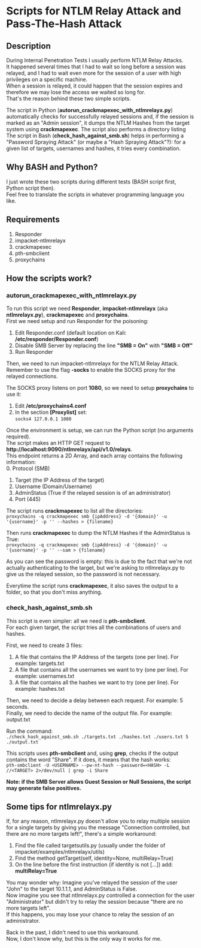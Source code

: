 # Scripts for NTLM Relay Attack and Pass-The-Hash Attack

## Description
During Internal Penetration Tests I usually perform NTLM Relay Attacks.  
It happened several times that I had to wait so long before a session was relayed, and I had to wait even more for the session of a user with high privileges on a specific machine.  
When a session is relayed, it could happen that the session expires and therefore we may lose the access we waited so long for.  
That's the reason behind these two simple scripts.

The script in Python (**autorun_crackmapexec_with_ntlmrelayx.py**) automatically checks for successfully relayed sessions and, if the session is marked as an "Admin session", it dumps the NTLM Hashes from the target system using **crackmapexec**. The script also performs a directory listing   
The script in Bash (**check_hash_against_smb.sh**) helps in performing a "Password Spraying Attack" (or maybe a "Hash Spraying Attack"?): for a given list of targets, usernames and hashes, it tries every combination.

## Why BASH and Python?
I just wrote these two scripts during different tests (BASH script first, Python script then).  
Feel free to translate the scripts in whatever programming language you like.

## Requirements
1. Responder
2. impacket-ntlmrelayx
3. crackmapexec
4. pth-smbclient
5. proxychains

## How the scripts work?
### autorun_crackmapexec_with_ntlmrelayx.py
To run this script we need **Responder**, **impacket-ntlmrelayx** (aka **ntlmrelayx.py**), **crackmapexec** and **proxychains**.  
First we need setup and run Responder for the poisoning:
1. Edit Responder.conf (default location on Kali: **/etc/responder/Responder.conf**)
2. Disable SMB Server by replacing the line **"SMB = On"** with **"SMB = Off"**
3. Run Responder

Then, we need to run impacket-ntlmrelayx for the NTLM Relay Attack.  
Remember to use the flag **-socks** to enable the SOCKS proxy for the relayed connections.  

The SOCKS proxy listens on port **1080**, so we need to setup **proxychains** to use it:
1. Edit **/etc/proxychains4.conf**
2. In the section **[Proxylist]** set:  
``socks4 127.0.0.1 1080``

Once the environment is setup, we can run the Python script (no arguments required).  
The script makes an HTTP GET request to **http://localhost:9090/ntlmrelayx/api/v1.0/relays**.  
This endpoint returns a 2D Array, and each array contains the following information:  
0. Protocol (SMB)
1. Target (the IP Address of the target)
2. Username (Domain/Username)
3. AdminStatus (True if the relayed session is of an administrator)
4. Port (445)

The script runs **crackmapexec** to list all the directories:    
``proxychains -q crackmapexec smb {ipAddress} -d '{domain}' -u '{username}' -p '' --hashes > {filename}``

Then runs **crackmapexec** to dump the NTLM Hashes if the AdminStatus is True:  
``proxychains -q crackmapexec smb {ipAddress} -d '{domain}' -u '{username}' -p '' --sam > {filename}``

As you can see the password is empty: this is due to the fact that we're not actually authenticating to the target, but we're asking to ntlmrelayx.py to give us the relayed session, so the password is not necessary.

Everytime the script runs **crackmapexec**, it also saves the output to a folder, so that you don't miss anything.

### check_hash_against_smb.sh
This script is even simpler: all we need is **pth-smbclient**.  
For each given target, the script tries all the combinations of users and hashes.

First, we need to create 3 files:
1. A file that contains the IP Address of the targets (one per line). For example: targets.txt
2. A file that contains all the usernames we want to try (one per line). For example: usernames.txt
3. A file that contains all the hashes we want to try (one per line). For example: hashes.txt

Then, we need to decide a delay between each request. For example: 5 seconds.  
Finally, we need to decide the name of the output file. For example: output.txt

Run the command:  
``./check_hash_against_smb.sh ./targets.txt ./hashes.txt ./users.txt 5 ./output.txt``

This scripts uses **pth-smbclient** and, using **grep**, checks if the output contains the word "Share". If it does, it means that the hash works:  
``pth-smbclient -U <USERNAME> --pw-nt-hash --password=<HASH> -L //<TARGET> 2>/dev/null | grep -i Share``

**Note: if the SMB Server allows Guest Session or Null Sessions, the script may generate false positives.**

## Some tips for ntlmrelayx.py
If, for any reason, ntlmrelayx.py doesn't allow you to relay multiple session for a single targets by giving you the message "Connection controlled, but there are no more targets left!", there's a simple workaround:
1. Find the file called targetsutils.py (usually under the folder of impacket/examples/ntlmrelayx/utils)
2. Find the method getTarget(self, identity=None, multiRelay=True)
3. On the line before the first instruction (if identity is not [...]) add: **multiRelay=True**

You may wonder why:
Imagine you've relayed the session of the user "John" to the target 10.1.1.1, and AdminStatus is False.  
Now imagine you see that ntlmrelayx.py controlled a connection for the user "Administrator" but didn't try to relay the session because "there are no more targets left".  
If this happens, you may lose your chance to relay the session of an administrator.  

Back in the past, I didn't need to use this workaround.  
Now, I don't know why, but this is the only way it works for me.
